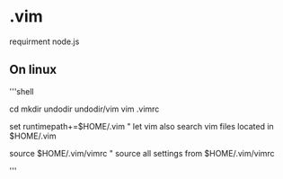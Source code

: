 # .vim


requirment
node.js



## On linux

'''shell

cd
mkdir undodir undodir/vim
vim .vimrc

set runtimepath+=$HOME/.vim         " let vim also search vim files located in $HOME/.vim

source $HOME/.vim/vimrc          " source all settings from $HOME/.vim/vimrc

'''